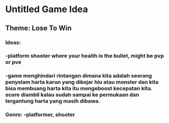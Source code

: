 # Untitled Game Idea

## Theme: Lose To Win

### Ideas:
### -platform shooter where your health is the bullet, might be pvp or pve

### -game menghindari rintangan dimana kita adalah seorang penyelam harta karun yang dikejar hiu atau monster dan kita bisa membuang harta kita itu mengeboost kecepatan kita. score diambil kalau sudah sampai ke permukaan dan tergantung harta yang masih dibawa.

### Genre: -platformer, shooter
